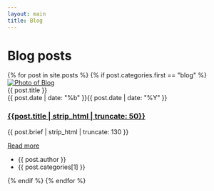```yaml
---
layout: main
title: Blog
---
```



<div class="text-center main-header">
    <h1 class="display-20 display-md-18 display-lg-16">
        Blog posts
    </h1>
</div>
<section>
    <div class="row">
        {% for post in site.posts %}
        {% if post.categories.first == "blog" %}
        <div class="col-lg-4 col-md-6 mb-2-6">
            <article class="card card-style2">
                <div class="card-img">
                    <div class="fill hoverwrap">
                        <a class="image-wrapper image-zoom cboxElement" href="{{post.url}}">
                            <img src="{{post.img}}" class="rounded-top" alt="Photo of Blog">
                        </a>
                        <div class="hovercap">{{ post.title }}</div>
                    </div>
                    <div class="date"><span>{{ post.date | date: "%b" }}</span>{{ post.date | date: "%Y" }}</div>
                </div>
                <div class="card-body">
                    <h3 class="h4"><a href="{{post.url}}" title="{{ post.title }}">{{post.title | strip_html | truncate: 50}}</a></h3>
                    <p class="display-30">{{ post.brief | strip_html | truncate: 130 }}</p>
                    <a href="{{post.url}}" class="btn"><i class="fa fa-angle-double-right"></i> Read more</a>
                </div>
                <div class="card-footer">
                    <ul>
                        <li><i class="fa fa-user-circle-o"></i> {{ post.author }}</li>
                        <li><i class="fa fa-tags"></i> <span class="category"> {{ post.categories[1] }} </span> </li>
                    </ul>
                </div>
            </article>
        </div>
        {% endif %}
        {% endfor %}
    </div>
</section>